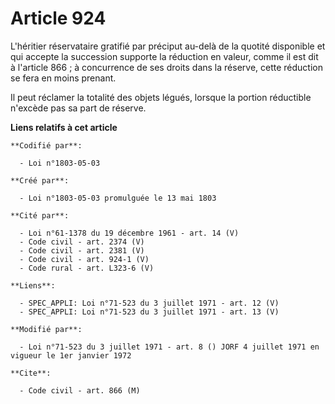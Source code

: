 # Article 924

L'héritier réservataire gratifié par préciput au-delà de la quotité disponible et qui accepte la succession supporte la
réduction en valeur, comme il est dit à l'article 866 ; à concurrence de ses droits dans la réserve, cette réduction se fera
en moins prenant.

Il peut réclamer la totalité des objets légués, lorsque la portion réductible n'excède pas sa part de réserve.

**Liens relatifs à cet article**

	**Codifié par**:

	  - Loi n°1803-05-03

	**Créé par**:

	  - Loi n°1803-05-03 promulguée le 13 mai 1803

	**Cité par**:

	  - Loi n°61-1378 du 19 décembre 1961 - art. 14 (V)
	  - Code civil - art. 2374 (V)
	  - Code civil - art. 2381 (V)
	  - Code civil - art. 924-1 (V)
	  - Code rural - art. L323-6 (V)

	**Liens**:

	  - SPEC_APPLI: Loi n°71-523 du 3 juillet 1971 - art. 12 (V)
	  - SPEC_APPLI: Loi n°71-523 du 3 juillet 1971 - art. 13 (V)

	**Modifié par**:

	  - Loi n°71-523 du 3 juillet 1971 - art. 8 () JORF 4 juillet 1971 en vigueur le 1er janvier 1972

	**Cite**:

	  - Code civil - art. 866 (M)
